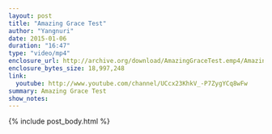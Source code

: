 ```yaml
---
layout: post
title: "Amazing Grace Test"
author: "Yangnuri"
date: 2015-01-06
duration: "16:47"
type: "video/mp4"
enclosure_url: http://archive.org/download/AmazingGraceTest.emp4/Amazing%20Grace-test.emp4.mp4
enclosure_bytes_size: 18,997,248
link:
  youtube: http://www.youtube.com/channel/UCcx23KhkV_-P7ZygYCq8wFw
summary: Amazing Grace Test
show_notes:
---
```


{% include post_body.html %}
